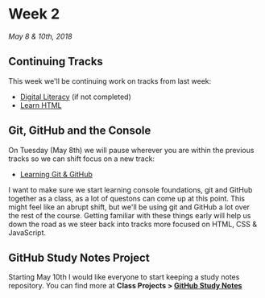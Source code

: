 # Week 2
*May 8 & 10th, 2018*

## Continuing Tracks

This week we'll be continuing work on tracks from last week: 

- [Digital Literacy](https://teamtreehouse.com/tracks/digital-literacy) (if not completed)
- [Learn HTML](https://teamtreehouse.com/tracks/learn-html-2) 

## Git, GitHub and the Console 

On Tuesday (May 8th) we will pause wherever you are within the previous tracks so we can shift focus on a new track:

- [Learning Git & GitHub](https://teamtreehouse.com/tracks/learning-git-github)

I want to make sure we start learning console foundations, git and GitHub together as a class, as a lot of questons can come up at this point. This might feel like an abrupt shift, but we'll be using git and GitHub a lot over the rest of the course. Getting familiar with these things early will help us down the road as we steer back into tracks more focused on HTML, CSS & JavaScript.


## GitHub Study Notes Project

Starting May 10th I would like everyone to start keeping a study notes repository. You can find more at **Class Projects > [GitHub Study Notes](/projects/github-study-notes.html)**